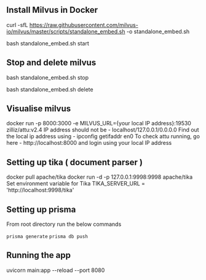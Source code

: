 ## Install Milvus in Docker

curl -sfL https://raw.githubusercontent.com/milvus-io/milvus/master/scripts/standalone_embed.sh -o standalone_embed.sh

bash standalone_embed.sh start

## Stop and delete milvus

bash standalone_embed.sh stop

bash standalone_embed.sh delete

## Visualise milvus

docker run -p 8000:3000 -e MILVUS_URL={your local IP address}:19530 zilliz/attu:v2.4
IP address should not be - localhost/127.0.0.1/0.0.0.0
Find out the local ip address using - ipconfig getifaddr en0
To check attu running, go here - http://localhost:8000 and login using your local IP address

## Setting up tika ( document parser )

docker pull apache/tika
docker run -d -p 127.0.0.1:9998:9998 apache/tika
Set environment variable for Tika 
TIKA_SERVER_URL = 'http://localhost:9998/tika'

## Setting up prisma

From root directory run the below commands

`prisma generate`
`prisma db push`

## Running the app

uvicorn main:app --reload --port 8080

